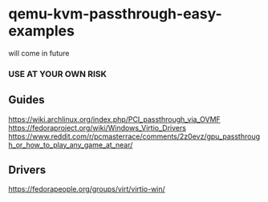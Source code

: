 # qemu-kvm-passthrough-easy-examples
will come in future

### USE AT YOUR OWN RISK

## Guides
https://wiki.archlinux.org/index.php/PCI_passthrough_via_OVMF
https://fedoraproject.org/wiki/Windows_Virtio_Drivers
https://www.reddit.com/r/pcmasterrace/comments/2z0evz/gpu_passthrough_or_how_to_play_any_game_at_near/


## Drivers
https://fedorapeople.org/groups/virt/virtio-win/
